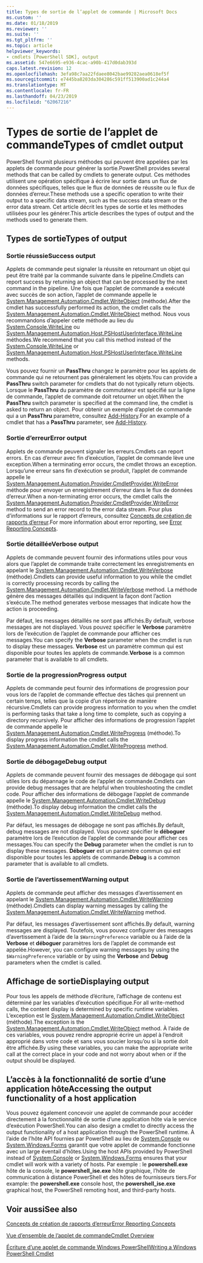 ```yaml
---
title: Types de sortie de l’applet de commande | Microsoft Docs
ms.custom: ''
ms.date: 01/18/2019
ms.reviewer: ''
ms.suite: ''
ms.tgt_pltfrm: ''
ms.topic: article
helpviewer_keywords:
- cmdlets [PowerShell SDK], output
ms.assetid: 547e6695-e936-4cac-a90b-417d0dab393d
caps.latest.revision: 12
ms.openlocfilehash: 3efa98c7aa22fdaee8042bae99282aea0618ef5f
ms.sourcegitcommit: e7445ba8203da304286c591ff513900ad1c244a4
ms.translationtype: MT
ms.contentlocale: fr-FR
ms.lasthandoff: 04/23/2019
ms.locfileid: "62067216"
---
```

# <a name="types-of-cmdlet-output"></a><span data-ttu-id="4cd32-102">Types de sortie de l’applet de commande</span><span class="sxs-lookup"><span data-stu-id="4cd32-102">Types of cmdlet output</span></span>

<span data-ttu-id="4cd32-103">PowerShell fournit plusieurs méthodes qui peuvent être appelées par les applets de commande pour générer la sortie.</span><span class="sxs-lookup"><span data-stu-id="4cd32-103">PowerShell provides several methods that can be called by cmdlets to generate output.</span></span> <span data-ttu-id="4cd32-104">Ces méthodes utilisent une opération spécifique à écrire leur sortie dans un flux de données spécifiques, telles que le flux de données de réussite ou le flux de données d’erreur.</span><span class="sxs-lookup"><span data-stu-id="4cd32-104">These methods use a specific operation to write their output to a specific data stream, such as the success data stream or the error data stream.</span></span> <span data-ttu-id="4cd32-105">Cet article décrit les types de sortie et les méthodes utilisées pour les générer.</span><span class="sxs-lookup"><span data-stu-id="4cd32-105">This article describes the types of output and the methods used to generate them.</span></span>

## <a name="types-of-output"></a><span data-ttu-id="4cd32-106">Types de sortie</span><span class="sxs-lookup"><span data-stu-id="4cd32-106">Types of output</span></span>

### <a name="success-output"></a><span data-ttu-id="4cd32-107">Sortie réussie</span><span class="sxs-lookup"><span data-stu-id="4cd32-107">Success output</span></span>

<span data-ttu-id="4cd32-108">Applets de commande peut signaler la réussite en retournant un objet qui peut être traité par la commande suivante dans le pipeline.</span><span class="sxs-lookup"><span data-stu-id="4cd32-108">Cmdlets can report success by returning an object that can be processed by the next command in the pipeline.</span></span> <span data-ttu-id="4cd32-109">Une fois que l’applet de commande a exécuté avec succès de son action, l’applet de commande appelle le [System.Management.Automation.Cmdlet.WriteObject](/dotnet/api/System.Management.Automation.Cmdlet.WriteObject) (méthode).</span><span class="sxs-lookup"><span data-stu-id="4cd32-109">After the cmdlet has successfully performed its action, the cmdlet calls the [System.Management.Automation.Cmdlet.WriteObject](/dotnet/api/System.Management.Automation.Cmdlet.WriteObject) method.</span></span> <span data-ttu-id="4cd32-110">Nous vous recommandons d’appeler cette méthode au lieu du [System.Console.WriteLine](/dotnet/api/System.Console.WriteLine) ou [System.Management.Automation.Host.PSHostUserInterface.WriteLine](/dotnet/api/System.Management.Automation.Host.PSHostUserInterface.WriteLine) méthodes.</span><span class="sxs-lookup"><span data-stu-id="4cd32-110">We recommend that you call this method instead of the [System.Console.WriteLine](/dotnet/api/System.Console.WriteLine) or [System.Management.Automation.Host.PSHostUserInterface.WriteLine](/dotnet/api/System.Management.Automation.Host.PSHostUserInterface.WriteLine) methods.</span></span>

<span data-ttu-id="4cd32-111">Vous pouvez fournir un **PassThru** changez le paramètre pour les applets de commande qui ne retournent pas généralement les objets.</span><span class="sxs-lookup"><span data-stu-id="4cd32-111">You can provide a **PassThru** switch parameter for cmdlets that do not typically return objects.</span></span>
<span data-ttu-id="4cd32-112">Lorsque le **PassThru** du paramètre de commutateur est spécifié sur la ligne de commande, l’applet de commande doit retourner un objet.</span><span class="sxs-lookup"><span data-stu-id="4cd32-112">When the **PassThru** switch parameter is specified at the command line, the cmdlet is asked to return an object.</span></span> <span data-ttu-id="4cd32-113">Pour obtenir un exemple d’applet de commande qui a un **PassThru** paramètre, consultez [Add-History](/powershell/module/Microsoft.PowerShell.Core/Add-History).</span><span class="sxs-lookup"><span data-stu-id="4cd32-113">For an example of a cmdlet that has a **PassThru** parameter, see [Add-History](/powershell/module/Microsoft.PowerShell.Core/Add-History).</span></span>

### <a name="error-output"></a><span data-ttu-id="4cd32-114">Sortie d’erreur</span><span class="sxs-lookup"><span data-stu-id="4cd32-114">Error output</span></span>

<span data-ttu-id="4cd32-115">Applets de commande peuvent signaler les erreurs.</span><span class="sxs-lookup"><span data-stu-id="4cd32-115">Cmdlets can report errors.</span></span> <span data-ttu-id="4cd32-116">En cas d’erreur avec fin d’exécution, l’applet de commande lève une exception.</span><span class="sxs-lookup"><span data-stu-id="4cd32-116">When a terminating error occurs, the cmdlet throws an exception.</span></span> <span data-ttu-id="4cd32-117">Lorsqu’une erreur sans fin d’exécution se produit, l’applet de commande appelle le [System.Management.Automation.Provider.CmdletProvider.WriteError](/dotnet/api/System.Management.Automation.Provider.CmdletProvider.WriteError) méthode pour envoyer un enregistrement d’erreur dans le flux de données d’erreur.</span><span class="sxs-lookup"><span data-stu-id="4cd32-117">When a non-terminating error occurs, the cmdlet calls the [System.Management.Automation.Provider.CmdletProvider.WriteError](/dotnet/api/System.Management.Automation.Provider.CmdletProvider.WriteError) method to send an error record to the error data stream.</span></span> <span data-ttu-id="4cd32-118">Pour plus d’informations sur le rapport d’erreurs, consultez [Concepts de création de rapports d’erreur](./error-reporting-concepts.md).</span><span class="sxs-lookup"><span data-stu-id="4cd32-118">For more information about error reporting, see [Error Reporting Concepts](./error-reporting-concepts.md).</span></span>

### <a name="verbose-output"></a><span data-ttu-id="4cd32-119">Sortie détaillée</span><span class="sxs-lookup"><span data-stu-id="4cd32-119">Verbose output</span></span>

<span data-ttu-id="4cd32-120">Applets de commande peuvent fournir des informations utiles pour vous alors que l’applet de commande traite correctement les enregistrements en appelant le [System.Management.Automation.Cmdlet.WriteVerbose](/dotnet/api/System.Management.Automation.Cmdlet.WriteVerbose) (méthode).</span><span class="sxs-lookup"><span data-stu-id="4cd32-120">Cmdlets can provide useful information to you while the cmdlet is correctly processing records by calling the [System.Management.Automation.Cmdlet.WriteVerbose](/dotnet/api/System.Management.Automation.Cmdlet.WriteVerbose) method.</span></span> <span data-ttu-id="4cd32-121">La méthode génère des messages détaillés qui indiquent la façon dont l’action s’exécute.</span><span class="sxs-lookup"><span data-stu-id="4cd32-121">The method generates verbose messages that indicate how the action is proceeding.</span></span>

<span data-ttu-id="4cd32-122">Par défaut, les messages détaillés ne sont pas affichés.</span><span class="sxs-lookup"><span data-stu-id="4cd32-122">By default, verbose messages are not displayed.</span></span> <span data-ttu-id="4cd32-123">Vous pouvez spécifier le **Verbose** paramètre lors de l’exécution de l’applet de commande pour afficher ces messages.</span><span class="sxs-lookup"><span data-stu-id="4cd32-123">You can specify the **Verbose** parameter when the cmdlet is run to display these messages.</span></span> <span data-ttu-id="4cd32-124">**Verbose** est un paramètre commun qui est disponible pour toutes les applets de commande.</span><span class="sxs-lookup"><span data-stu-id="4cd32-124">**Verbose** is a common parameter that is available to all cmdlets.</span></span>

### <a name="progress-output"></a><span data-ttu-id="4cd32-125">Sortie de la progression</span><span class="sxs-lookup"><span data-stu-id="4cd32-125">Progress output</span></span>

<span data-ttu-id="4cd32-126">Applets de commande peut fournir des informations de progression pour vous lors de l’applet de commande effectue des tâches qui prennent un certain temps, telles que la copie d’un répertoire de manière récursive.</span><span class="sxs-lookup"><span data-stu-id="4cd32-126">Cmdlets can provide progress information to you when the cmdlet is performing tasks that take a long time to complete, such as copying a directory recursively.</span></span> <span data-ttu-id="4cd32-127">Pour afficher des informations de progression l’applet de commande appelle le [System.Management.Automation.Cmdlet.WriteProgress](/dotnet/api/System.Management.Automation.Cmdlet.WriteProgress) (méthode).</span><span class="sxs-lookup"><span data-stu-id="4cd32-127">To display progress information the cmdlet calls the [System.Management.Automation.Cmdlet.WriteProgress](/dotnet/api/System.Management.Automation.Cmdlet.WriteProgress) method.</span></span>

### <a name="debug-output"></a><span data-ttu-id="4cd32-128">Sortie de débogage</span><span class="sxs-lookup"><span data-stu-id="4cd32-128">Debug output</span></span>

<span data-ttu-id="4cd32-129">Applets de commande peuvent fournir des messages de débogage qui sont utiles lors du dépannage le code de l’applet de commande.</span><span class="sxs-lookup"><span data-stu-id="4cd32-129">Cmdlets can provide debug messages that are helpful when troubleshooting the cmdlet code.</span></span> <span data-ttu-id="4cd32-130">Pour afficher des informations de débogage l’applet de commande appelle le [System.Management.Automation.Cmdlet.WriteDebug](/dotnet/api/System.Management.Automation.Cmdlet.WriteDebug) (méthode).</span><span class="sxs-lookup"><span data-stu-id="4cd32-130">To display debug information the cmdlet calls the [System.Management.Automation.Cmdlet.WriteDebug](/dotnet/api/System.Management.Automation.Cmdlet.WriteDebug) method.</span></span>

<span data-ttu-id="4cd32-131">Par défaut, les messages de débogage ne sont pas affichés.</span><span class="sxs-lookup"><span data-stu-id="4cd32-131">By default, debug messages are not displayed.</span></span> <span data-ttu-id="4cd32-132">Vous pouvez spécifier le **déboguer** paramètre lors de l’exécution de l’applet de commande pour afficher ces messages.</span><span class="sxs-lookup"><span data-stu-id="4cd32-132">You can specify the **Debug** parameter when the cmdlet is run to display these messages.</span></span> <span data-ttu-id="4cd32-133">**Déboguer** est un paramètre commun qui est disponible pour toutes les applets de commande.</span><span class="sxs-lookup"><span data-stu-id="4cd32-133">**Debug** is a common parameter that is available to all cmdlets.</span></span>

### <a name="warning-output"></a><span data-ttu-id="4cd32-134">Sortie de l’avertissement</span><span class="sxs-lookup"><span data-stu-id="4cd32-134">Warning output</span></span>

<span data-ttu-id="4cd32-135">Applets de commande peut afficher des messages d’avertissement en appelant le [System.Management.Automation.Cmdlet.WriteWarning](/dotnet/api/System.Management.Automation.Cmdlet.WriteWarning) (méthode).</span><span class="sxs-lookup"><span data-stu-id="4cd32-135">Cmdlets can display warning messages by calling the [System.Management.Automation.Cmdlet.WriteWarning](/dotnet/api/System.Management.Automation.Cmdlet.WriteWarning) method.</span></span>

<span data-ttu-id="4cd32-136">Par défaut, les messages d’avertissement sont affichés.</span><span class="sxs-lookup"><span data-stu-id="4cd32-136">By default, warning messages are displayed.</span></span> <span data-ttu-id="4cd32-137">Toutefois, vous pouvez configurer des messages d’avertissement à l’aide de la `$WarningPreference` variable ou à l’aide de la **Verbose** et **déboguer** paramètres lors de l’applet de commande est appelée.</span><span class="sxs-lookup"><span data-stu-id="4cd32-137">However, you can configure warning messages by using the `$WarningPreference` variable or by using the **Verbose** and **Debug** parameters when the cmdlet is called.</span></span>

## <a name="displaying-output"></a><span data-ttu-id="4cd32-138">Affichage de sortie</span><span class="sxs-lookup"><span data-stu-id="4cd32-138">Displaying output</span></span>

<span data-ttu-id="4cd32-139">Pour tous les appels de méthode d’écriture, l’affichage de contenu est déterminé par les variables d’exécution spécifique.</span><span class="sxs-lookup"><span data-stu-id="4cd32-139">For all write-method calls, the content display is determined by specific runtime variables.</span></span> <span data-ttu-id="4cd32-140">L’exception est le [System.Management.Automation.Cmdlet.WriteObject](/dotnet/api/System.Management.Automation.Cmdlet.WriteObject) (méthode).</span><span class="sxs-lookup"><span data-stu-id="4cd32-140">The exception is the [System.Management.Automation.Cmdlet.WriteObject](/dotnet/api/System.Management.Automation.Cmdlet.WriteObject) method.</span></span> <span data-ttu-id="4cd32-141">À l’aide de ces variables, vous pouvez rendre approprié écrire un appel à l’endroit approprié dans votre code et sans vous soucier lorsqu’ou si la sortie doit être affichée.</span><span class="sxs-lookup"><span data-stu-id="4cd32-141">By using these variables, you can make the appropriate write call at the correct place in your code and not worry about when or if the output should be displayed.</span></span>

## <a name="accessing-the-output-functionality-of-a-host-application"></a><span data-ttu-id="4cd32-142">L’accès à la fonctionnalité de sortie d’une application hôte</span><span class="sxs-lookup"><span data-stu-id="4cd32-142">Accessing the output functionality of a host application</span></span>

<span data-ttu-id="4cd32-143">Vous pouvez également concevoir une applet de commande pour accéder directement à la fonctionnalité de sortie d’une application hôte via le service d’exécution PowerShell.</span><span class="sxs-lookup"><span data-stu-id="4cd32-143">You can also design a cmdlet to directly access the output functionality of a host application through the PowerShell runtime.</span></span> <span data-ttu-id="4cd32-144">À l’aide de l’hôte API fournies par PowerShell au lieu de [System.Console](/dotnet/api/System.Console) ou [System.Windows.Forms](/dotnet/api/System.Windows.Forms) garantit que votre applet de commande fonctionne avec un large éventail d’hôtes.</span><span class="sxs-lookup"><span data-stu-id="4cd32-144">Using the host APIs provided by PowerShell instead of [System.Console](/dotnet/api/System.Console) or [System.Windows.Forms](/dotnet/api/System.Windows.Forms) ensures that your cmdlet will work with a variety of hosts.</span></span> <span data-ttu-id="4cd32-145">Par exemple : le **powershell.exe** hôte de la console, le **powershell_ise.exe** hôte graphique, l’hôte de communication à distance PowerShell et des hôtes de fournisseurs tiers.</span><span class="sxs-lookup"><span data-stu-id="4cd32-145">For example: the **powershell.exe** console host, the **powershell_ise.exe** graphical host, the PowerShell remoting host, and third-party hosts.</span></span>

## <a name="see-also"></a><span data-ttu-id="4cd32-146">Voir aussi</span><span class="sxs-lookup"><span data-stu-id="4cd32-146">See also</span></span>

[<span data-ttu-id="4cd32-147">Concepts de création de rapports d’erreur</span><span class="sxs-lookup"><span data-stu-id="4cd32-147">Error Reporting Concepts</span></span>](./error-reporting-concepts.md)

[<span data-ttu-id="4cd32-148">Vue d’ensemble de l’applet de commande</span><span class="sxs-lookup"><span data-stu-id="4cd32-148">Cmdlet Overview</span></span>](./cmdlet-overview.md)

[<span data-ttu-id="4cd32-149">Écriture d’une applet de commande Windows PowerShell</span><span class="sxs-lookup"><span data-stu-id="4cd32-149">Writing a Windows PowerShell Cmdlet</span></span>](./writing-a-windows-powershell-cmdlet.md)